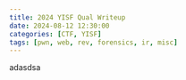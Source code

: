 ```yaml
---
title: 2024 YISF Qual Writeup
date: 2024-08-12 12:30:00
categories: [CTF, YISF]
tags: [pwn, web, rev, forensics, ir, misc]
---
```


adasdsa
